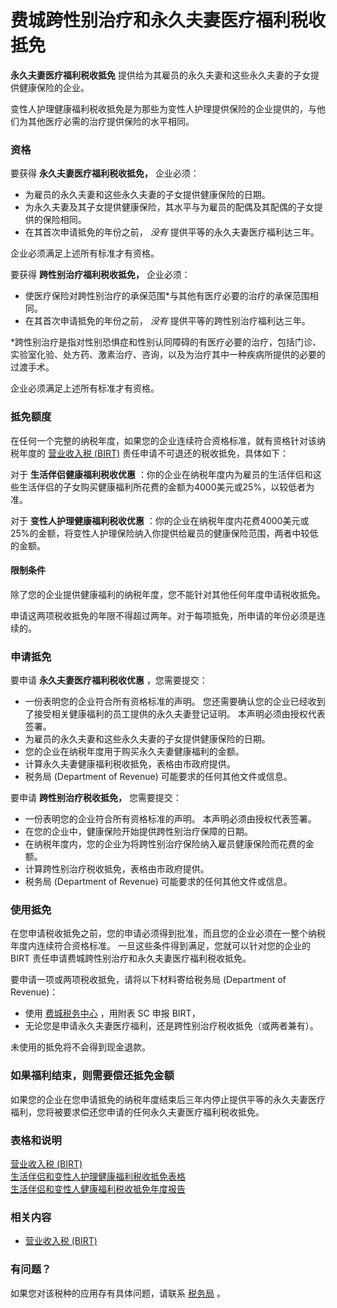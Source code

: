 # 费城跨性别治疗和永久夫妻医疗福利税收抵免

**永久夫妻医疗福利税收抵免** 提供给为其雇员的永久夫妻和这些永久夫妻的子女提供健康保险的企业。

变性人护理健康福利税收抵免是为那些为变性人护理提供保险的企业提供的，与他们为其他医疗必需的治疗提供保险的水平相同。

### 资格

要获得 **永久夫妻医疗福利税收抵免，** 企业必须：

- 为雇员的永久夫妻和这些永久夫妻的子女提供健康保险的日期。
- 为永久夫妻及其子女提供健康保险，其水平与为雇员的配偶及其配偶的子女提供的保险相同。
- 在其首次申请抵免的年份之前， _没有_ 提供平等的永久夫妻医疗福利达三年。

企业必须满足上述所有标准才有资格。

要获得 **跨性别治疗福利税收抵免，** 企业必须：

- 使医疗保险对跨性别治疗的承保范围\*与其他有医疗必要的治疗的承保范围相同。
- 在其首次申请抵免的年份之前， _没有_ 提供平等的跨性别治疗福利达三年。

\*跨性别治疗是指对性别恐惧症和性别认同障碍的有医疗必要的治疗，包括门诊、实验室化验、处方药、激素治疗、咨询，以及为治疗其中一种疾病所提供的必要的过渡手术。

企业必须满足上述所有标准才有资格。

### 抵免额度

在任何一个完整的纳税年度，如果您的企业连续符合资格标准，就有资格针对该纳税年度的 [营业收入税 (BIRT)](https://www.phila.gov/zh/services/payments-assistance-taxes/business-taxes/business-income-receipts-tax-birt/) 责任申请不可退还的税收抵免，具体如下：

对于 **生活伴侣健康福利税收优惠** ：你的企业在纳税年度内为雇员的生活伴侣和这些生活伴侣的子女购买健康福利所花费的金额为4000美元或25%，以较低者为准。

对于 **变性人护理健康福利税收优惠** ：你的企业在纳税年度内花费4000美元或25%的金额，将变性人护理保险纳入你提供给雇员的健康保险范围，两者中较低的金额。

#### 限制条件

除了您的企业提供健康福利的纳税年度，您不能针对其他任何年度申请税收抵免。

申请这两项税收抵免的年限不得超过两年。对于每项抵免，所申请的年份必须是连续的。

### 申请抵免

要申请 **永久夫妻医疗福利税收优惠** ，您需要提交：

- 一份表明您的企业符合所有资格标准的声明。 您还需要确认您的企业已经收到了接受相关健康福利的员工提供的永久夫妻登记证明。 本声明必须由授权代表签署。
- 为雇员的永久夫妻和这些永久夫妻的子女提供健康保险的日期。
- 您的企业在纳税年度用于购买永久夫妻健康福利的金额。
- 计算永久夫妻健康福利税收抵免，表格由市政府提供。
- 税务局 (Department of Revenue) 可能要求的任何其他文件或信息。

要申请 **跨性别治疗税收抵免，** 您需要提交：

- 一份表明您的企业符合所有资格标准的声明。 本声明必须由授权代表签署。
- 在您的企业中，健康保险开始提供跨性别治疗保障的日期。
- 在纳税年度内，您的企业为将跨性别治疗保险纳入雇员健康保险而花费的金额。
- 计算跨性别治疗税收抵免，表格由市政府提供。
- 税务局 (Department of Revenue) 可能要求的任何其他文件或信息。

### 使用抵免

在您申请税收抵免之前，您的申请必须得到批准，而且您的企业必须在一整个纳税年度内连续符合资格标准。 一旦这些条件得到满足，您就可以针对您的企业的 BIRT 责任申请费城跨性别治疗和永久夫妻医疗福利税收抵免。

要申请一项或两项税收抵免，请将以下材料寄给税务局 (Department of Revenue)：

- 使用 [费城税务中心](https://tax-services.phila.gov/_/) ，用附表 SC 申报 BIRT，
- 无论您是申请永久夫妻医疗福利，还是跨性别治疗税收抵免（或两者兼有）。

未使用的抵免将不会得到现金退款。

### 如果福利结束，则需要偿还抵免金额

如果您的企业在您申请抵免的纳税年度结束后三年内停止提供平等的永久夫妻医疗福利，您将被要求偿还您申请的任何永久夫妻医疗福利税收抵免。

### 表格和说明

[营业收入税 (BIRT)](https://www.phila.gov/zh/documents/business-income-receipts-tax-birt-regulations/)  
[生活伴侣和变性人护理健康福利税收抵免表格](https://www.phila.gov/zh/documents/life-partner-transgender-care-health-benefits-tax-credit-forms/)  
[生活伴侣和变性人健康福利税收抵免年度报告](https://www.phila.gov/zh/documents/life-partner-transgender-health-benefits-tax-credits-annual-report/)

### 相关内容

- [营业收入税 (BIRT)](https://www.phila.gov/zh/services/payments-assistance-taxes/taxes/business-taxes/business-taxes-by-type/business-income-receipts-tax-birt/)

### 有问题？

如果您对该税种的应用存有具体问题，请联系 [税务局](http://www.phila.gov/Revenue/aboutus/Pages/Locations.aspx) 。